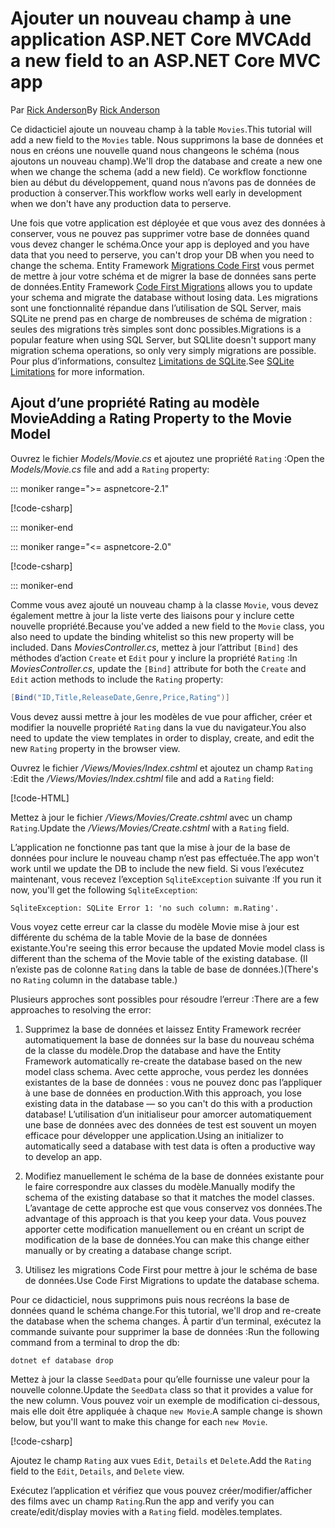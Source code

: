 <!-- This include not used by windows version -->
# <a name="add-a-new-field-to-an-aspnet-core-mvc-app"></a><span data-ttu-id="486c8-101">Ajouter un nouveau champ à une application ASP.NET Core MVC</span><span class="sxs-lookup"><span data-stu-id="486c8-101">Add a new field to an ASP.NET Core MVC app</span></span>

<span data-ttu-id="486c8-102">Par [Rick Anderson](https://twitter.com/RickAndMSFT)</span><span class="sxs-lookup"><span data-stu-id="486c8-102">By [Rick Anderson](https://twitter.com/RickAndMSFT)</span></span>

<span data-ttu-id="486c8-103">Ce didacticiel ajoute un nouveau champ à la table `Movies`.</span><span class="sxs-lookup"><span data-stu-id="486c8-103">This tutorial will add a new field to the `Movies` table.</span></span> <span data-ttu-id="486c8-104">Nous supprimons la base de données et nous en créons une nouvelle quand nous changeons le schéma (nous ajoutons un nouveau champ).</span><span class="sxs-lookup"><span data-stu-id="486c8-104">We'll drop the database and create a new one when we change the schema (add a new field).</span></span> <span data-ttu-id="486c8-105">Ce workflow fonctionne bien au début du développement, quand nous n’avons pas de données de production à conserver.</span><span class="sxs-lookup"><span data-stu-id="486c8-105">This workflow works well early in development when we don't have any production data to perserve.</span></span>

<span data-ttu-id="486c8-106">Une fois que votre application est déployée et que vous avez des données à conserver, vous ne pouvez pas supprimer votre base de données quand vous devez changer le schéma.</span><span class="sxs-lookup"><span data-stu-id="486c8-106">Once your app is deployed and you have data that you need to perserve, you can't drop your DB when you need to change the schema.</span></span> <span data-ttu-id="486c8-107">Entity Framework [Migrations Code First](/ef/core/get-started/aspnetcore/new-db) vous permet de mettre à jour votre schéma et de migrer la base de données sans perte de données.</span><span class="sxs-lookup"><span data-stu-id="486c8-107">Entity Framework [Code First Migrations](/ef/core/get-started/aspnetcore/new-db) allows you to update your schema and migrate the database without losing data.</span></span> <span data-ttu-id="486c8-108">Les migrations sont une fonctionnalité répandue dans l’utilisation de SQL Server, mais SQLite ne prend pas en charge de nombreuses de schéma de migration : seules des migrations très simples sont donc possibles.</span><span class="sxs-lookup"><span data-stu-id="486c8-108">Migrations is a popular feature when using SQL Server, but SQLlite doesn't support many migration schema operations, so only very simply migrations are possible.</span></span> <span data-ttu-id="486c8-109">Pour plus d’informations, consultez [Limitations de SQLite](/ef/core/providers/sqlite/limitations).</span><span class="sxs-lookup"><span data-stu-id="486c8-109">See [SQLite Limitations](/ef/core/providers/sqlite/limitations) for more information.</span></span>

## <a name="adding-a-rating-property-to-the-movie-model"></a><span data-ttu-id="486c8-110">Ajout d’une propriété Rating au modèle Movie</span><span class="sxs-lookup"><span data-stu-id="486c8-110">Adding a Rating Property to the Movie Model</span></span>

<span data-ttu-id="486c8-111">Ouvrez le fichier *Models/Movie.cs* et ajoutez une propriété `Rating` :</span><span class="sxs-lookup"><span data-stu-id="486c8-111">Open the *Models/Movie.cs* file and add a `Rating` property:</span></span>

::: moniker range=">= aspnetcore-2.1"

[!code-csharp[](~/tutorials/first-mvc-app/start-mvc/sample/MvcMovie21/Models/MovieDateRating.cs?highlight=12&name=snippet)]

::: moniker-end

::: moniker range="<= aspnetcore-2.0"

[!code-csharp[](~/tutorials/first-mvc-app/start-mvc/sample/MvcMovie/Models/MovieDateRating.cs?highlight=11&range=7-18)]

::: moniker-end

<span data-ttu-id="486c8-112">Comme vous avez ajouté un nouveau champ à la classe `Movie`, vous devez également mettre à jour la liste verte des liaisons pour y inclure cette nouvelle propriété.</span><span class="sxs-lookup"><span data-stu-id="486c8-112">Because you've added a new field to the `Movie` class, you also need to update the binding whitelist so this new property will be included.</span></span> <span data-ttu-id="486c8-113">Dans *MoviesController.cs*, mettez à jour l’attribut `[Bind]` des méthodes d’action `Create` et `Edit` pour y inclure la propriété `Rating` :</span><span class="sxs-lookup"><span data-stu-id="486c8-113">In *MoviesController.cs*, update the `[Bind]` attribute for both the `Create` and `Edit` action methods to include the `Rating` property:</span></span>

```csharp
[Bind("ID,Title,ReleaseDate,Genre,Price,Rating")]
   ```

<span data-ttu-id="486c8-114">Vous devez aussi mettre à jour les modèles de vue pour afficher, créer et modifier la nouvelle propriété `Rating` dans la vue du navigateur.</span><span class="sxs-lookup"><span data-stu-id="486c8-114">You also need to update the view templates in order to display, create, and edit the new `Rating` property in the browser view.</span></span>

<span data-ttu-id="486c8-115">Ouvrez le fichier */Views/Movies/Index.cshtml* et ajoutez un champ `Rating` :</span><span class="sxs-lookup"><span data-stu-id="486c8-115">Edit the */Views/Movies/Index.cshtml* file and add a `Rating` field:</span></span>

[!code-HTML[](~/tutorials/first-mvc-app/start-mvc/sample/MvcMovie/Views/Movies/IndexGenreRating.cshtml?highlight=17,39&range=24-64)]

<span data-ttu-id="486c8-116">Mettez à jour le fichier */Views/Movies/Create.cshtml* avec un champ `Rating`.</span><span class="sxs-lookup"><span data-stu-id="486c8-116">Update the */Views/Movies/Create.cshtml* with a `Rating` field.</span></span>

<span data-ttu-id="486c8-117">L’application ne fonctionne pas tant que la mise à jour de la base de données pour inclure le nouveau champ n’est pas effectuée.</span><span class="sxs-lookup"><span data-stu-id="486c8-117">The app won't work until we update the DB to include the new field.</span></span> <span data-ttu-id="486c8-118">Si vous l’exécutez maintenant, vous recevez l’exception `SqliteException` suivante :</span><span class="sxs-lookup"><span data-stu-id="486c8-118">If you run it now, you'll get the following `SqliteException`:</span></span>

```
SqliteException: SQLite Error 1: 'no such column: m.Rating'.
```

<span data-ttu-id="486c8-119">Vous voyez cette erreur car la classe du modèle Movie mise à jour est différente du schéma de la table Movie de la base de données existante.</span><span class="sxs-lookup"><span data-stu-id="486c8-119">You're seeing this error because the updated Movie model class is different than the schema of the Movie table of the existing database.</span></span> <span data-ttu-id="486c8-120">(Il n’existe pas de colonne `Rating` dans la table de base de données.)</span><span class="sxs-lookup"><span data-stu-id="486c8-120">(There's no `Rating` column in the database table.)</span></span>

<span data-ttu-id="486c8-121">Plusieurs approches sont possibles pour résoudre l’erreur :</span><span class="sxs-lookup"><span data-stu-id="486c8-121">There are a few approaches to resolving the error:</span></span>

1. <span data-ttu-id="486c8-122">Supprimez la base de données et laissez Entity Framework recréer automatiquement la base de données sur la base du nouveau schéma de la classe du modèle.</span><span class="sxs-lookup"><span data-stu-id="486c8-122">Drop the database and have the Entity Framework automatically re-create the database based on the new model class schema.</span></span> <span data-ttu-id="486c8-123">Avec cette approche, vous perdez les données existantes de la base de données : vous ne pouvez donc pas l’appliquer à une base de données en production.</span><span class="sxs-lookup"><span data-stu-id="486c8-123">With this approach, you lose existing data in the database — so you can't do this with a production database!</span></span> <span data-ttu-id="486c8-124">L’utilisation d’un initialiseur pour amorcer automatiquement une base de données avec des données de test est souvent un moyen efficace pour développer une application.</span><span class="sxs-lookup"><span data-stu-id="486c8-124">Using an initializer to automatically seed a database with test data is often a productive way to develop an app.</span></span>

2. <span data-ttu-id="486c8-125">Modifiez manuellement le schéma de la base de données existante pour le faire correspondre aux classes du modèle.</span><span class="sxs-lookup"><span data-stu-id="486c8-125">Manually modify the schema of the existing database so that it matches the model classes.</span></span> <span data-ttu-id="486c8-126">L’avantage de cette approche est que vous conservez vos données.</span><span class="sxs-lookup"><span data-stu-id="486c8-126">The advantage of this approach is that you keep your data.</span></span> <span data-ttu-id="486c8-127">Vous pouvez apporter cette modification manuellement ou en créant un script de modification de la base de données.</span><span class="sxs-lookup"><span data-stu-id="486c8-127">You can make this change either manually or by creating a database change script.</span></span>

3. <span data-ttu-id="486c8-128">Utilisez les migrations Code First pour mettre à jour le schéma de base de données.</span><span class="sxs-lookup"><span data-stu-id="486c8-128">Use Code First Migrations to update the database schema.</span></span>

<span data-ttu-id="486c8-129">Pour ce didacticiel, nous supprimons puis nous recréons la base de données quand le schéma change.</span><span class="sxs-lookup"><span data-stu-id="486c8-129">For this tutorial, we'll drop and re-create the database when the schema changes.</span></span> <span data-ttu-id="486c8-130">À partir d’un terminal, exécutez la commande suivante pour supprimer la base de données :</span><span class="sxs-lookup"><span data-stu-id="486c8-130">Run the following command from a terminal to drop the db:</span></span>

`dotnet ef database drop`

<span data-ttu-id="486c8-131">Mettez à jour la classe `SeedData` pour qu’elle fournisse une valeur pour la nouvelle colonne.</span><span class="sxs-lookup"><span data-stu-id="486c8-131">Update the `SeedData` class so that it provides a value for the new column.</span></span> <span data-ttu-id="486c8-132">Vous pouvez voir un exemple de modification ci-dessous, mais elle doit être appliquée à chaque `new Movie`.</span><span class="sxs-lookup"><span data-stu-id="486c8-132">A sample change is shown below, but you'll want to make this change for each `new Movie`.</span></span>

[!code-csharp[](~/tutorials/first-mvc-app/start-mvc/sample/MvcMovie/Models/SeedDataRating.cs?name=snippet1&highlight=6)]

<span data-ttu-id="486c8-133">Ajoutez le champ `Rating` aux vues `Edit`, `Details` et `Delete`.</span><span class="sxs-lookup"><span data-stu-id="486c8-133">Add the `Rating` field to the `Edit`, `Details`, and `Delete` view.</span></span>

<span data-ttu-id="486c8-134">Exécutez l’application et vérifiez que vous pouvez créer/modifier/afficher des films avec un champ `Rating`.</span><span class="sxs-lookup"><span data-stu-id="486c8-134">Run the app and verify you can create/edit/display movies with a `Rating` field.</span></span> <span data-ttu-id="486c8-135">modèles.</span><span class="sxs-lookup"><span data-stu-id="486c8-135">templates.</span></span>
